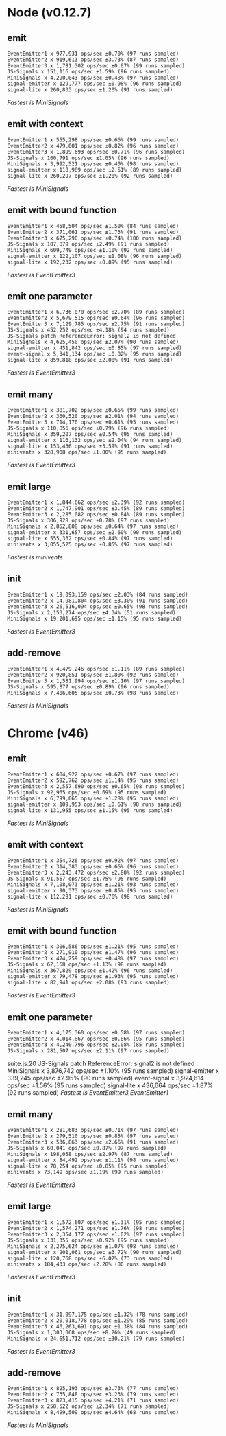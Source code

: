 
# Node (v0.12.7)

## emit
    EventEmitter1 x 977,931 ops/sec ±0.70% (97 runs sampled)
    EventEmitter2 x 919,613 ops/sec ±3.73% (87 runs sampled)
    EventEmitter3 x 1,781,302 ops/sec ±0.67% (99 runs sampled)
    JS-Signals x 151,116 ops/sec ±1.59% (96 runs sampled)
    MiniSignals x 4,290,043 ops/sec ±0.48% (97 runs sampled)
    signal-emitter x 129,777 ops/sec ±0.98% (96 runs sampled)
    signal-lite x 260,833 ops/sec ±1.20% (91 runs sampled)
*Fastest is MiniSignals*

## emit with context
    EventEmitter1 x 555,298 ops/sec ±0.66% (99 runs sampled)
    EventEmitter2 x 479,001 ops/sec ±0.82% (96 runs sampled)
    EventEmitter3 x 1,899,693 ops/sec ±0.71% (96 runs sampled)
    JS-Signals x 160,791 ops/sec ±1.05% (96 runs sampled)
    MiniSignals x 3,992,521 ops/sec ±0.40% (98 runs sampled)
    signal-emitter x 118,989 ops/sec ±2.51% (89 runs sampled)
    signal-lite x 260,297 ops/sec ±1.20% (92 runs sampled)
*Fastest is MiniSignals*

## emit with bound function
    EventEmitter1 x 458,504 ops/sec ±1.50% (84 runs sampled)
    EventEmitter2 x 371,061 ops/sec ±1.73% (91 runs sampled)
    EventEmitter3 x 675,290 ops/sec ±0.74% (100 runs sampled)
    JS-Signals x 107,879 ops/sec ±2.49% (91 runs sampled)
    MiniSignals x 609,749 ops/sec ±1.10% (92 runs sampled)
    signal-emitter x 122,107 ops/sec ±1.08% (96 runs sampled)
    signal-lite x 192,232 ops/sec ±0.89% (95 runs sampled)
*Fastest is EventEmitter3*

## emit one parameter
    EventEmitter1 x 6,736,070 ops/sec ±2.70% (89 runs sampled)
    EventEmitter2 x 5,679,515 ops/sec ±0.64% (96 runs sampled)
    EventEmitter3 x 7,129,785 ops/sec ±2.75% (91 runs sampled)
    JS-Signals x 452,252 ops/sec ±4.18% (94 runs sampled)
    JS-Signals patch ReferenceError: signal2 is not defined
    MiniSignals x 4,625,450 ops/sec ±2.07% (90 runs sampled)
    signal-emitter x 451,842 ops/sec ±0.85% (97 runs sampled)
    event-signal x 5,341,134 ops/sec ±0.82% (95 runs sampled)
    signal-lite x 859,818 ops/sec ±2.00% (91 runs sampled)
*Fastest is EventEmitter3*

## emit many
    EventEmitter1 x 381,702 ops/sec ±0.65% (99 runs sampled)
    EventEmitter2 x 360,520 ops/sec ±2.01% (94 runs sampled)
    EventEmitter3 x 714,170 ops/sec ±0.61% (95 runs sampled)
    JS-Signals x 110,856 ops/sec ±0.79% (96 runs sampled)
    MiniSignals x 359,207 ops/sec ±0.54% (95 runs sampled)
    signal-emitter x 116,132 ops/sec ±2.04% (94 runs sampled)
    signal-lite x 153,436 ops/sec ±3.59% (91 runs sampled)
    minivents x 328,908 ops/sec ±1.00% (95 runs sampled)
*Fastest is EventEmitter3*

## emit large
    EventEmitter1 x 1,844,662 ops/sec ±2.39% (92 runs sampled)
    EventEmitter2 x 1,747,901 ops/sec ±3.45% (89 runs sampled)
    EventEmitter3 x 2,285,082 ops/sec ±0.84% (89 runs sampled)
    JS-Signals x 306,928 ops/sec ±0.78% (97 runs sampled)
    MiniSignals x 2,852,808 ops/sec ±0.64% (97 runs sampled)
    signal-emitter x 331,657 ops/sec ±2.60% (90 runs sampled)
    signal-lite x 555,332 ops/sec ±0.84% (97 runs sampled)
    minivents x 3,055,525 ops/sec ±0.85% (97 runs sampled)
*Fastest is minivents*

## init
    EventEmitter1 x 19,093,159 ops/sec ±2.03% (84 runs sampled)
    EventEmitter2 x 14,981,804 ops/sec ±3.30% (91 runs sampled)
    EventEmitter3 x 26,516,094 ops/sec ±0.65% (98 runs sampled)
    JS-Signals x 2,153,274 ops/sec ±4.34% (51 runs sampled)
    MiniSignals x 19,201,695 ops/sec ±1.15% (95 runs sampled)
*Fastest is EventEmitter3*

## add-remove
    EventEmitter1 x 4,479,246 ops/sec ±1.11% (89 runs sampled)
    EventEmitter2 x 920,851 ops/sec ±1.80% (92 runs sampled)
    EventEmitter3 x 1,581,994 ops/sec ±1.10% (97 runs sampled)
    JS-Signals x 595,877 ops/sec ±0.89% (96 runs sampled)
    MiniSignals x 7,406,605 ops/sec ±0.73% (98 runs sampled)
*Fastest is MiniSignals*

# Chrome (v46)

## emit
    EventEmitter1 x 604,922 ops/sec ±0.67% (97 runs sampled)
    EventEmitter2 x 592,762 ops/sec ±1.14% (95 runs sampled)
    EventEmitter3 x 2,557,690 ops/sec ±0.65% (98 runs sampled)
    JS-Signals x 92,965 ops/sec ±0.69% (95 runs sampled)
    MiniSignals x 6,799,065 ops/sec ±1.28% (95 runs sampled)
    signal-emitter x 109,953 ops/sec ±0.61% (98 runs sampled)
    signal-lite x 131,955 ops/sec ±1.15% (95 runs sampled)
*Fastest is MiniSignals*

## emit with context
    EventEmitter1 x 354,726 ops/sec ±0.92% (97 runs sampled)
    EventEmitter2 x 314,383 ops/sec ±0.66% (96 runs sampled)
    EventEmitter3 x 2,243,472 ops/sec ±2.80% (92 runs sampled)
    JS-Signals x 91,567 ops/sec ±1.75% (95 runs sampled)
    MiniSignals x 7,108,073 ops/sec ±1.21% (93 runs sampled)
    signal-emitter x 90,373 ops/sec ±0.85% (95 runs sampled)
    signal-lite x 112,281 ops/sec ±0.76% (98 runs sampled)
*Fastest is MiniSignals*

## emit with bound function
    EventEmitter1 x 306,586 ops/sec ±1.21% (95 runs sampled)
    EventEmitter2 x 271,910 ops/sec ±1.47% (96 runs sampled)
    EventEmitter3 x 474,259 ops/sec ±0.48% (97 runs sampled)
    JS-Signals x 62,168 ops/sec ±1.13% (98 runs sampled)
    MiniSignals x 367,829 ops/sec ±1.42% (96 runs sampled)
    signal-emitter x 79,478 ops/sec ±1.93% (95 runs sampled)
    signal-lite x 82,941 ops/sec ±2.08% (93 runs sampled)
*Fastest is EventEmitter3*

## emit one parameter
    EventEmitter1 x 4,175,360 ops/sec ±0.58% (97 runs sampled)
    EventEmitter2 x 4,014,867 ops/sec ±0.86% (95 runs sampled)
    EventEmitter3 x 4,240,796 ops/sec ±2.08% (85 runs sampled)
    JS-Signals x 281,507 ops/sec ±2.11% (97 runs sampled)
suite.js:20 JS-Signals patch ReferenceError: signal2 is not defined
    MiniSignals x 3,876,742 ops/sec ±1.10% (95 runs sampled)
    signal-emitter x 339,245 ops/sec ±2.95% (90 runs sampled)
    event-signal x 3,924,614 ops/sec ±1.56% (95 runs sampled)
    signal-lite x 436,664 ops/sec ±1.87% (92 runs sampled)
*Fastest is EventEmitter3,EventEmitter1*

## emit many
    EventEmitter1 x 281,683 ops/sec ±0.71% (97 runs sampled)
    EventEmitter2 x 279,510 ops/sec ±0.85% (97 runs sampled)
    EventEmitter3 x 536,863 ops/sec ±2.66% (91 runs sampled)
    JS-Signals x 60,041 ops/sec ±0.87% (97 runs sampled)
    MiniSignals x 198,058 ops/sec ±2.97% (87 runs sampled)
    signal-emitter x 84,492 ops/sec ±1.11% (98 runs sampled)
    signal-lite x 78,254 ops/sec ±0.85% (95 runs sampled)
    minivents x 73,149 ops/sec ±1.19% (99 runs sampled)
*Fastest is EventEmitter3*

## emit large
    EventEmitter1 x 1,572,607 ops/sec ±1.31% (95 runs sampled)
    EventEmitter2 x 1,574,271 ops/sec ±1.76% (98 runs sampled)
    EventEmitter3 x 2,354,177 ops/sec ±1.02% (97 runs sampled)
    JS-Signals x 131,355 ops/sec ±0.92% (95 runs sampled)
    MiniSignals x 2,275,624 ops/sec ±1.07% (98 runs sampled)
    signal-emitter x 201,061 ops/sec ±3.72% (90 runs sampled)
    signal-lite x 120,768 ops/sec ±6.02% (73 runs sampled)
    minivents x 184,433 ops/sec ±2.28% (80 runs sampled)
*Fastest is EventEmitter3*

## init
    EventEmitter1 x 31,097,175 ops/sec ±1.32% (78 runs sampled)
    EventEmitter2 x 20,018,778 ops/sec ±1.29% (85 runs sampled)
    EventEmitter3 x 46,263,691 ops/sec ±1.38% (84 runs sampled)
    JS-Signals x 1,303,068 ops/sec ±8.26% (49 runs sampled)
    MiniSignals x 24,651,712 ops/sec ±30.21% (79 runs sampled)
*Fastest is EventEmitter3*

## add-remove
    EventEmitter1 x 825,193 ops/sec ±3.73% (77 runs sampled)
    EventEmitter2 x 735,848 ops/sec ±3.23% (79 runs sampled)
    EventEmitter3 x 823,415 ops/sec ±4.21% (71 runs sampled)
    JS-Signals x 258,522 ops/sec ±2.34% (71 runs sampled)
    MiniSignals x 8,499,509 ops/sec ±4.64% (68 runs sampled)
*Fastest is MiniSignals*
